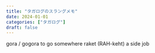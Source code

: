 ```yaml
---
title: "タガログのスラングメモ"
date: 2024-01-01
categories: ["タガログ"]
draft: false
---
```


gora / gogora   to go somewhere
raket (RAH-keht) a side job
